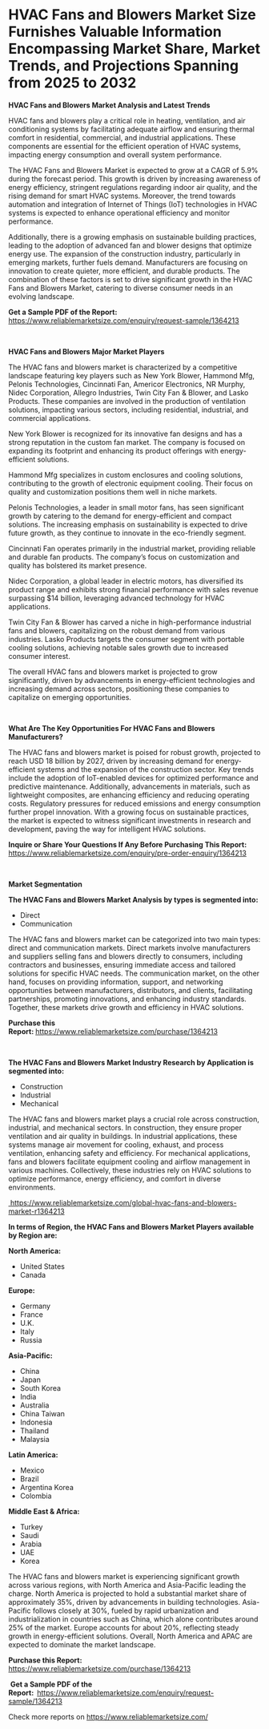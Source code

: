 <p><h1>HVAC Fans and Blowers Market Size Furnishes Valuable Information Encompassing Market Share, Market Trends, and Projections Spanning from 2025 to 2032</h1></p><p><strong>HVAC Fans and Blowers Market Analysis and Latest Trends</strong></p>
<p><p>HVAC fans and blowers play a critical role in heating, ventilation, and air conditioning systems by facilitating adequate airflow and ensuring thermal comfort in residential, commercial, and industrial applications. These components are essential for the efficient operation of HVAC systems, impacting energy consumption and overall system performance.</p><p>The HVAC Fans and Blowers Market is expected to grow at a CAGR of 5.9% during the forecast period. This growth is driven by increasing awareness of energy efficiency, stringent regulations regarding indoor air quality, and the rising demand for smart HVAC systems. Moreover, the trend towards automation and integration of Internet of Things (IoT) technologies in HVAC systems is expected to enhance operational efficiency and monitor performance.</p><p>Additionally, there is a growing emphasis on sustainable building practices, leading to the adoption of advanced fan and blower designs that optimize energy use. The expansion of the construction industry, particularly in emerging markets, further fuels demand. Manufacturers are focusing on innovation to create quieter, more efficient, and durable products. The combination of these factors is set to drive significant growth in the HVAC Fans and Blowers Market, catering to diverse consumer needs in an evolving landscape.</p></p>
<p><strong>Get a Sample PDF of the Report:&nbsp;</strong> <a href="https://www.reliablemarketsize.com/enquiry/request-sample/1364213?utm_campaign=2180&utm_medium=2&utm_source=Github&utm_content=ia&utm_term=19022025&utm_id=hvac-fans-and-blowers">https://www.reliablemarketsize.com/enquiry/request-sample/1364213</a></p>
<p>&nbsp;</p>
<p><strong>HVAC Fans and Blowers Major Market Players</strong></p>
<p><p>The HVAC fans and blowers market is characterized by a competitive landscape featuring key players such as New York Blower, Hammond Mfg, Pelonis Technologies, Cincinnati Fan, Americor Electronics, NR Murphy, Nidec Corporation, Allegro Industries, Twin City Fan & Blower, and Lasko Products. These companies are involved in the production of ventilation solutions, impacting various sectors, including residential, industrial, and commercial applications.</p><p>New York Blower is recognized for its innovative fan designs and has a strong reputation in the custom fan market. The company is focused on expanding its footprint and enhancing its product offerings with energy-efficient solutions.</p><p>Hammond Mfg specializes in custom enclosures and cooling solutions, contributing to the growth of electronic equipment cooling. Their focus on quality and customization positions them well in niche markets.</p><p>Pelonis Technologies, a leader in small motor fans, has seen significant growth by catering to the demand for energy-efficient and compact solutions. The increasing emphasis on sustainability is expected to drive future growth, as they continue to innovate in the eco-friendly segment.</p><p>Cincinnati Fan operates primarily in the industrial market, providing reliable and durable fan products. The company’s focus on customization and quality has bolstered its market presence.</p><p>Nidec Corporation, a global leader in electric motors, has diversified its product range and exhibits strong financial performance with sales revenue surpassing $14 billion, leveraging advanced technology for HVAC applications.</p><p>Twin City Fan & Blower has carved a niche in high-performance industrial fans and blowers, capitalizing on the robust demand from various industries. Lasko Products targets the consumer segment with portable cooling solutions, achieving notable sales growth due to increased consumer interest.</p><p>The overall HVAC fans and blowers market is projected to grow significantly, driven by advancements in energy-efficient technologies and increasing demand across sectors, positioning these companies to capitalize on emerging opportunities.</p></p>
<p>&nbsp;</p>
<p><strong>What Are The Key Opportunities For HVAC Fans and Blowers Manufacturers?</strong></p>
<p><p>The HVAC fans and blowers market is poised for robust growth, projected to reach USD 18 billion by 2027, driven by increasing demand for energy-efficient systems and the expansion of the construction sector. Key trends include the adoption of IoT-enabled devices for optimized performance and predictive maintenance. Additionally, advancements in materials, such as lightweight composites, are enhancing efficiency and reducing operating costs. Regulatory pressures for reduced emissions and energy consumption further propel innovation. With a growing focus on sustainable practices, the market is expected to witness significant investments in research and development, paving the way for intelligent HVAC solutions.</p></p>
<p><strong>Inquire or Share Your Questions If Any Before Purchasing This Report:</strong> <a href="https://www.reliablemarketsize.com/enquiry/pre-order-enquiry/1364213?utm_campaign=2180&utm_medium=2&utm_source=Github&utm_content=ia&utm_term=19022025&utm_id=hvac-fans-and-blowers">https://www.reliablemarketsize.com/enquiry/pre-order-enquiry/1364213</a></p>
<p>&nbsp;</p>
<p><strong>Market Segmentation</strong></p>
<p><strong>The HVAC Fans and Blowers Market Analysis by types is segmented into:</strong></p>
<p><ul><li>Direct</li><li>Communication</li></ul></p>
<p><p>The HVAC fans and blowers market can be categorized into two main types: direct and communication markets. Direct markets involve manufacturers and suppliers selling fans and blowers directly to consumers, including contractors and businesses, ensuring immediate access and tailored solutions for specific HVAC needs. The communication market, on the other hand, focuses on providing information, support, and networking opportunities between manufacturers, distributors, and clients, facilitating partnerships, promoting innovations, and enhancing industry standards. Together, these markets drive growth and efficiency in HVAC solutions.</p></p>
<p><strong>Purchase this Report:&nbsp;</strong><a href="https://www.reliablemarketsize.com/purchase/1364213?utm_campaign=2180&utm_medium=2&utm_source=Github&utm_content=ia&utm_term=19022025&utm_id=hvac-fans-and-blowers">https://www.reliablemarketsize.com/purchase/1364213</a></p>
<p>&nbsp;</p>
<p><strong>The HVAC Fans and Blowers Market Industry Research by Application is segmented into:</strong></p>
<p><ul><li>Construction</li><li>Industrial</li><li>Mechanical</li></ul></p>
<p><p>The HVAC fans and blowers market plays a crucial role across construction, industrial, and mechanical sectors. In construction, they ensure proper ventilation and air quality in buildings. In industrial applications, these systems manage air movement for cooling, exhaust, and process ventilation, enhancing safety and efficiency. For mechanical applications, fans and blowers facilitate equipment cooling and airflow management in various machines. Collectively, these industries rely on HVAC solutions to optimize performance, energy efficiency, and comfort in diverse environments.</p></p>
<p><a href="https://www.reliablemarketsize.com/global-hvac-fans-and-blowers-market-r1364213?utm_campaign=2180&utm_medium=2&utm_source=Github&utm_content=ia&utm_term=19022025&utm_id=hvac-fans-and-blowers">&nbsp;https://www.reliablemarketsize.com/global-hvac-fans-and-blowers-market-r1364213</a></p>
<p><strong>In terms of Region, the HVAC Fans and Blowers Market Players available by Region are:</strong></p>
<p>
    <p> <strong> North America: </strong>
        <ul>
            <li>United States</li>
            <li>Canada</li>
        </ul>
        </p> 
    <p> <strong> Europe: </strong>
        <ul>
            <li>Germany</li>
            <li>France</li>
            <li>U.K.</li>
            <li>Italy</li>
            <li>Russia</li>
        </ul>
        </p> 
    <p> <strong> Asia-Pacific: </strong>
        <ul>
            <li>China</li>
            <li>Japan</li>
            <li>South Korea</li>
            <li>India</li>
            <li>Australia</li>
            <li>China Taiwan</li>
            <li>Indonesia</li>
            <li>Thailand</li>
            <li>Malaysia</li>
        </ul>
        </p> 
    <p> <strong> Latin America: </strong>
        <ul>
            <li>Mexico</li>
            <li>Brazil</li>
            <li>Argentina Korea</li>
            <li>Colombia</li>
        </ul>
        </p> 
    <p> <strong> Middle East & Africa: </strong>
        <ul>
            <li>Turkey</li>
            <li>Saudi</li>
            <li>Arabia</li>
            <li>UAE</li>
            <li>Korea</li>
        </ul>
    </p>
    </p>
<p><p>The HVAC fans and blowers market is experiencing significant growth across various regions, with North America and Asia-Pacific leading the charge. North America is projected to hold a substantial market share of approximately 35%, driven by advancements in building technologies. Asia-Pacific follows closely at 30%, fueled by rapid urbanization and industrialization in countries such as China, which alone contributes around 25% of the market. Europe accounts for about 20%, reflecting steady growth in energy-efficient solutions. Overall, North America and APAC are expected to dominate the market landscape.</p></p>
<p><strong>Purchase this Report: </strong><a href="https://www.reliablemarketsize.com/purchase/1364213?utm_campaign=2180&utm_medium=2&utm_source=Github&utm_content=ia&utm_term=19022025&utm_id=hvac-fans-and-blowers">https://www.reliablemarketsize.com/purchase/1364213</a></p>
<p>&nbsp;<strong>Get a Sample PDF of the Report:&nbsp;&nbsp;</strong><a href="https://www.reliablemarketsize.com/enquiry/request-sample/1364213?utm_campaign=2180&utm_medium=2&utm_source=Github&utm_content=ia&utm_term=19022025&utm_id=hvac-fans-and-blowers">https://www.reliablemarketsize.com/enquiry/request-sample/1364213</a></p>
<p><strong></strong></p>
<p>Check more reports on <a href="https://www.reliablemarketsize.com/?utm_campaign=2180&utm_medium=2&utm_source=Github&utm_content=ia&utm_term=19022025&utm_id=hvac-fans-and-blowers">https://www.reliablemarketsize.com/</a></p>